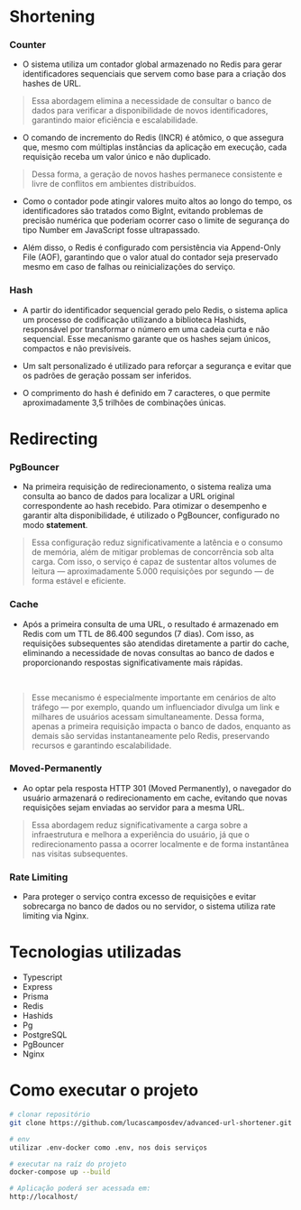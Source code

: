 # Shortening

### Counter

- O sistema utiliza um contador global armazenado no Redis para gerar identificadores sequenciais que servem como base para a criação dos hashes de URL.

> Essa abordagem elimina a necessidade de consultar o banco de dados para verificar a disponibilidade de novos identificadores, garantindo maior eficiência e escalabilidade.

- O comando de incremento do Redis (INCR) é atômico, o que assegura que, mesmo com múltiplas instâncias da aplicação em execução, cada requisição receba um valor único e não duplicado.

> Dessa forma, a geração de novos hashes permanece consistente e livre de conflitos em ambientes distribuídos.

- Como o contador pode atingir valores muito altos ao longo do tempo, os identificadores são tratados como BigInt, evitando problemas de precisão numérica que poderiam ocorrer caso o limite de segurança do tipo Number em JavaScript fosse ultrapassado.

- Além disso, o Redis é configurado com persistência via Append-Only File (AOF), garantindo que o valor atual do contador seja preservado mesmo em caso de falhas ou reinicializações do serviço.

### Hash

- A partir do identificador sequencial gerado pelo Redis, o sistema aplica um processo de codificação utilizando a biblioteca Hashids, responsável por transformar o número em uma cadeia curta e não sequencial. Esse mecanismo garante que os hashes sejam únicos, compactos e não previsíveis.

- Um salt personalizado é utilizado para reforçar a segurança e evitar que os padrões de geração possam ser inferidos.

- O comprimento do hash é definido em 7 caracteres, o que permite aproximadamente 3,5 trilhões de combinações únicas.


# Redirecting

### PgBouncer

- Na primeira requisição de redirecionamento, o sistema realiza uma consulta ao banco de dados para localizar a URL original correspondente ao hash recebido.
Para otimizar o desempenho e garantir alta disponibilidade, é utilizado o PgBouncer, configurado no modo <b>statement</b>.

> Essa configuração reduz significativamente a latência e o consumo de memória, além de mitigar problemas de concorrência sob alta carga.
Com isso, o serviço é capaz de sustentar altos volumes de leitura — aproximadamente 5.000 requisições por segundo — de forma estável e eficiente.

### Cache

- Após a primeira consulta de uma URL, o resultado é armazenado em Redis com um TTL de 86.400 segundos (7 dias). Com isso, as requisições subsequentes são atendidas diretamente a partir do cache, eliminando a necessidade de novas consultas ao banco de dados e proporcionando respostas significativamente mais rápidas.
<br>

> Esse mecanismo é especialmente importante em cenários de alto tráfego — por exemplo, quando um influenciador divulga um link e milhares de usuários acessam simultaneamente.
Dessa forma, apenas a primeira requisição impacta o banco de dados, enquanto as demais são servidas instantaneamente pelo Redis, preservando recursos e garantindo escalabilidade.

### Moved-Permanently

- Ao optar pela resposta HTTP 301 (Moved Permanently), o navegador do usuário armazenará o redirecionamento em cache, evitando que novas requisições sejam enviadas ao servidor para a mesma URL.

> Essa abordagem reduz significativamente a carga sobre a infraestrutura e melhora a experiência do usuário, já que o redirecionamento passa a ocorrer localmente e de forma instantânea nas visitas subsequentes.

### Rate Limiting

- Para proteger o serviço contra excesso de requisições e evitar sobrecarga no banco de dados ou no servidor, o sistema utiliza rate limiting via Nginx.

# Tecnologias utilizadas

- Typescript
- Express 
- Prisma 
- Redis 
- Hashids
- Pg
- PostgreSQL
- PgBouncer
- Nginx

# Como executar o projeto

```bash
# clonar repositório
git clone https://github.com/lucascamposdev/advanced-url-shortener.git

# env
utilizar .env-docker como .env, nos dois serviços

# executar na raíz do projeto
docker-compose up --build

# Aplicação poderá ser acessada em:
http://localhost/
```



